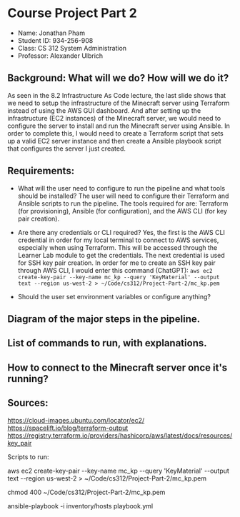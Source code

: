# Course Project Part 2
- Name: Jonathan Pham
- Student ID: 934-256-908
- Class: CS 312 System Administration
- Professor: Alexander Ulbrich

## Background: What will we do? How will we do it? 
As seen in the 8.2 Infrastructure As Code lecture, the last slide shows that we need to setup the infrastructure of the Minecraft server using Terraform instead of using the AWS GUI dashboard. And after setting up the infrastructure (EC2 instances) of the Minecraft server, we would need to configure the server to install and run the Minecraft server using Ansible. In order to complete this, I would need to create a Terraform script that sets up a valid EC2 server instance and then create a Ansible playbook script that configures the server I just created. 

## Requirements:
- What will the user need to configure to run the pipeline and what tools should be installed?
The user will need to configure their Terraform and Ansible scripts to run the pipeline. The tools required for are: Terraform (for provisioning), Ansible (for configuration), and the AWS CLI (for key pair creation). 

- Are there any credentials or CLI required?
Yes, the first is the AWS CLI credential in order for my local terminal to connect to AWS services, especially when using Terraform. This will be accessed through the Learner Lab module to get the credentials. The next credential is used for SSH key pair creation. In order for me to create an SSH key pair through AWS CLI, I would enter this command (ChatGPT): `aws ec2 create-key-pair --key-name mc_kp --query 'KeyMaterial' --output text --region us-west-2 > ~/Code/cs312/Project-Part-2/mc_kp.pem`

- Should the user set environment variables or configure anything?

## Diagram of the major steps in the pipeline. 
    
## List of commands to run, with explanations.
    
## How to connect to the Minecraft server once it's running?


## Sources:

https://cloud-images.ubuntu.com/locator/ec2/
https://spacelift.io/blog/terraform-output
https://registry.terraform.io/providers/hashicorp/aws/latest/docs/resources/key_pair



Scripts to run: 

aws ec2 create-key-pair --key-name mc_kp --query 'KeyMaterial' --output text --region us-west-2 > ~/Code/cs312/Project-Part-2/mc_kp.pem

chmod 400 ~/Code/cs312/Project-Part-2/mc_kp.pem

ansible-playbook -i inventory/hosts playbook.yml



